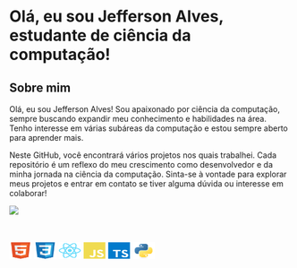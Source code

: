 # Olá, eu sou Jefferson Alves, estudante de ciência da computação!

## Sobre mim

Olá, eu sou Jefferson Alves! Sou apaixonado por ciência da computação, sempre buscando expandir meu conhecimento e habilidades na área. Tenho interesse em várias subáreas da computação e estou sempre aberto para aprender mais.

Neste GitHub, você encontrará vários projetos nos quais trabalhei. Cada repositório é um reflexo do meu crescimento como desenvolvedor e da minha jornada na ciência da computação.
Sinta-se à vontade para explorar meus projetos e entrar em contato se tiver alguma dúvida ou interesse em colaborar!

<img height="180em" src="https://github-readme-stats.vercel.app/api/top-langs/?username=jeffersonalves80&layout=compact&theme=radical"/>


##

<div style="display: inline_block"><br> 
  <img align="center" alt="jeff-HTML" height="30" width="40" src="https://raw.githubusercontent.com/devicons/devicon/master/icons/html5/html5-original.svg">  
  <img align="center" alt="jeff-CSS" height="30" width="40" src="https://raw.githubusercontent.com/devicons/devicon/master/icons/css3/css3-original.svg">
  <img align="center" alt="jeff-React" height="30" width="40" src="https://raw.githubusercontent.com/devicons/devicon/master/icons/react/react-original.svg">
  <img align="center" alt="jeff-Js" height="30" width="40" src="https://raw.githubusercontent.com/devicons/devicon/master/icons/javascript/javascript-plain.svg">
  <img align="center" alt="jeff-Ts" height="30" width="40" src="https://raw.githubusercontent.com/devicons/devicon/master/icons/typescript/typescript-plain.svg">
  
 

  <img align="center" alt="jeff-Python" height="30" width="40" src="https://raw.githubusercontent.com/devicons/devicon/master/icons/python/python-original.svg">
</div>


  ##
  
 <!-- colocar as minhas redes depois
  <a href="   " target="_blank"><img src="https://img.shields.io/badge/-Instagram-%23E4405F?style=for-the-badge&logo=instagram&logoColor=white" target="_blank"></a>
  <a href = "      "><img src="https://img.shields.io/badge/-Gmail-%23333?style=for-the-badge&logo=gmail&logoColor=white" target="_blank"></a>
  <a href="        " target="_blank"><img src="https://img.shields.io/badge/-LinkedIn-%230077B5?style=for-the-badge&logo=linkedin&logoColor=white" target="_blank"></a> 
</div>




